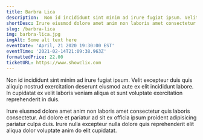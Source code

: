 ```yaml
---
title: Barbra Lica
description:  Non id incididunt sint minim ad irure fugiat ipsum. Velit excepteur duis quis aliquip nostrud exercitation deserunt eiusmod aute ex elit incididunt labore. In cupidatat ex velit laboris veniam aliqua et sunt voluptate exercitation reprehenderit in duis.
shortDesc: Irure eiusmod dolore amet anim non laboris amet consectetur.
slug: /barbra-lica
img: barbra-lica.jpg
imgAlt: Some alt text here
eventDate: 'April, 21 2020 19:30:00 EST'
eventTime: '2021-02-14T21:09:38.963Z'
formattedPrice: 22.00
ticketURL: https://www.showclix.com
---
```


Non id incididunt sint minim ad irure fugiat ipsum. Velit excepteur duis quis aliquip nostrud exercitation deserunt eiusmod aute ex elit incididunt labore. In cupidatat ex velit laboris veniam aliqua et sunt voluptate exercitation reprehenderit in duis.

Irure eiusmod dolore amet anim non laboris amet consectetur quis laboris consectetur. Ad dolore et pariatur ad sit ex officia ipsum proident adipisicing pariatur culpa duis. Irure nulla excepteur nulla dolore quis reprehenderit elit aliqua dolor voluptate anim do elit cupidatat.
